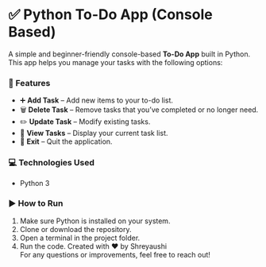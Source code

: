 # ✅ Python To-Do App (Console Based)

A simple and beginner-friendly console-based **To-Do App** built in Python. This app helps you manage your tasks with the following options:

### 🔹 Features
- ➕ **Add Task** – Add new items to your to-do list.
- 🗑️ **Delete Task** – Remove tasks that you’ve completed or no longer need.
- ✏️ **Update Task** – Modify existing tasks.
- 👀 **View Tasks** – Display your current task list.
- 🚪 **Exit** – Quit the application.

### 💻 Technologies Used
- Python 3

### ▶️ How to Run
1. Make sure Python is installed on your system.
2. Clone or download the repository.
3. Open a terminal in the project folder.
4. Run the code.
Created with ❤️ by Shreyaushi  
For any questions or improvements, feel free to reach out!
